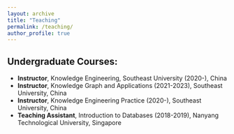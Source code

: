 ```yaml
---
layout: archive
title: "Teaching"
permalink: /teaching/
author_profile: true
---
```


## Undergraduate Courses:
* **Instructor**, Knowledge Engineering, Southeast University (2020-), China
* **Instructor**, Knowledge Graph and Applications (2021-2023), Southeast University, China
* **Instructor**, Knowledge Engineering Practice (2020-), Southeast University, China
* **Teaching Assistant**, Introduction to Databases (2018-2019), Nanyang Technological University, Singapore